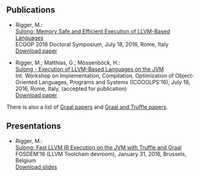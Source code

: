## Publications

* Rigger, M.:<br>
[Sulong: Memory Safe and Efficient Execution of LLVM-Based Languages](http://2016.ecoop.org/track/ecoop-2016-doctoral-symposium)<br>
ECOOP 2016 Doctoral Symposium, July 18, 2016, Rome, Italy<br>
[Download paper](http://ssw.jku.at/General/Staff/ManuelRigger/ECOOP16-DS.pdf)

* Rigger, M.; Matthias, G.; Mössenböck, H.:<br>
[Sulong - Execution of LLVM-Based Languages on the JVM](http://2016.ecoop.org/event/icooolps-2016-sulong-execution-of-llvm-based-languages-on-the-jvm)<br>
Int. Workshop on Implementation, Compilation, Optimization of
Object-Oriented Languages, Programs and Systems (ICOOOLPS'16),
July 18, 2016, Rome, Italy, (accepted for publication)<br>
[Download paper](http://2016.ecoop.org/event?action-call-with-get-request-type=1&action2130960991518b7028a4055ff711ea5fc5c3395d1b0-b717-403e-aa7f-b592d9e4a8e8=1&__ajax_runtime_request__=1&context=ecoop-2016&event=icooolps-2016-sulong-execution-of-llvm-based-languages-on-the-jvm)

There is also a list of [Graal papers](https://github.com/graalvm/graal-core/blob/master/docs/Publications.md)
and [Graal and Truffle papers](https://wiki.openjdk.java.net/display/Graal/Publications+and+Presentations).

## Presentations

* Rigger, M.:<br>
[Sulong: Fast LLVM IR Execution on the JVM with Truffle and Graal](https://fosdem.org/2016/schedule/event/llvm_sulong/)<br>
FOSDEM'16 (LLVM Toolchain devroom), January 31, 2016, Brussels, Belgium<br>
[Download slides](https://fosdem.org/2016/schedule/event/llvm_sulong/attachments/slides/1205/export/events/attachments/llvm_sulong/slides/1205/Sulong.pdf)
